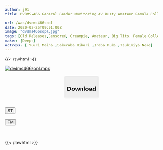 ```yaml
---
author: j91
title: DVDMS-466 General Gender Monitoring AV Busty Amateur Female College Student Challenges A Male Customer In The Sauna With A Towel One After Another! SEX Pies Sweaty Female College Student Oma Co ○ Wet Wet While Surrounded By Full Erection Chi ○ Po! 36 Total Firing!

url: /was/dvdms466sopl
date: 2020-02-25T09:01:00Z
image: "dvdms466sopl.jpg"
tags: [Old Releases,Censored, Creampie, Amateur, Big Tits, Female College Student, Sweat	]
maker: [Deeps]
actress: [ Yuuri Maina ,Sakuraba Hikari ,Inaba Ruka ,Tsukimiya Nene]
---
```



{{< rawhtml >}}

<div class="video" data-videoid="gr1okB6JMgsqq0V">
    <a href="javascript:;">
        <img src="/was/dvdms466sopl/dvdms466sopl.jpg" width="WIDTH" height="HEIGHT" alt="dvdms466sopl.mp4" loading="lazy">
    </a>
</div>

<script type="text/javascript" src="https://j91.asia/asset/on-demand-st.js"></script>

<br>
  <link rel="stylesheet" href="https://j91.asia/asset/bs5.css">
  
  <center>
  <button class="btn btn-primary" type="button" data-bs-toggle="collapse" data-bs-target=".multi-collapse" aria-expanded="false" aria-controls="multiCollapseExample1 multiCollapseExample2"><h2>Download</h2></button></center>
</p>
<div class="row">
  <div class="col">
    <div class="collapse multi-collapse" id="multiCollapseExample1">
      <div class="card card-body">
	      	      <br>
<div class="buttons">  
<a href="https://streamtape.to/v/gr1okB6JMgsqq0V" target="_blank"><button class="btn-hover color-3"><i class="fa fa-download"></i> ST</button></a></div>
    </div>
  </div>
</div>
  <div class="col">
    <div class="collapse multi-collapse" id="multiCollapseExample2">
      <div class="card card-body">
	      <br>
<div class="buttons">
    <a href="https://filemoon.sx/d/ludn96tp0d7g" target="_blank"><button class="btn-hover color-8"><i class="fa fa-download"></i> FM</button></a></div>
<br><br>
      </div>
    </div>
  </div>
</div>

{{< /rawhtml >}}